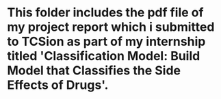 # This folder includes the pdf file of my project report which i submitted to TCSion as part of my internship titled 'Classification Model: Build Model that Classifies the Side Effects of Drugs'.
